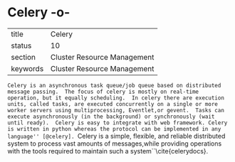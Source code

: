 # Celery -o-


|          |                             |
| -------- | --------------------------- |
| title    | Celery                      | 
| status   | 10                          |
| section  | Cluster Resource Management |
| keywords | Cluster Resource Management |



``Celery is an asynchronous task queue/job queue based on distributed
message passing.  The focus of celery is mostly on real-time
operation, but it equally scheduling.  In celery there are execution
units, called tasks, are executed concurrently on a single or more
worker servers using multiprocessing, Eventlet,or gevent.  Tasks can
execute asynchronously (in the background) or synchronously (wait
until ready).  Celery is easy to integrate with web framework. Celery
is written in python whereas the protocol can be implemented in any
language'' [@celery]. ``Celery is a simple, flexible, and reliable
distributed system to process vast amounts of messages,while providing
operations with the tools required to maintain such a
system``\cite{celerydocs}.



     
